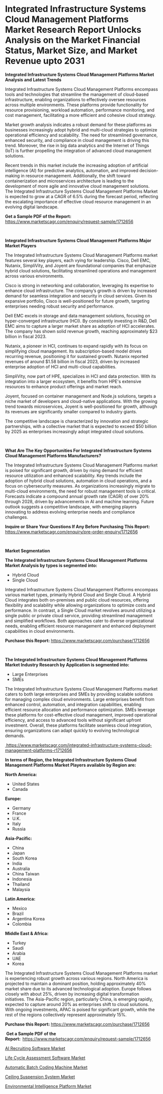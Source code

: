 <p><h1>Integrated Infrastructure Systems Cloud Management Platforms Market Research Report Unlocks Analysis on the Market Financial Status, Market Size, and Market Revenue upto 2031</h1></p><p><strong>Integrated Infrastructure Systems Cloud Management Platforms Market Analysis and Latest Trends</strong></p>
<p><p>Integrated Infrastructure Systems Cloud Management Platforms encompass tools and technologies that streamline the management of cloud-based infrastructure, enabling organizations to effectively oversee resources across multiple environments. These platforms provide functionality for resource provisioning, workload automation, performance monitoring, and cost management, facilitating a more efficient and cohesive cloud strategy.</p><p>Market growth analysis indicates a robust demand for these platforms as businesses increasingly adopt hybrid and multi-cloud strategies to optimize operational efficiency and scalability. The need for streamlined governance, enhanced security, and compliance in cloud management is driving this trend. Moreover, the rise in big data analytics and the Internet of Things (IoT) is further propelling the integration of advanced cloud management solutions.</p><p>Recent trends in this market include the increasing adoption of artificial intelligence (AI) for predictive analytics, automation, and improved decision-making in resource management. Additionally, the shift toward containerization and microservices architecture is leading to the development of more agile and innovative cloud management solutions. The Integrated Infrastructure Systems Cloud Management Platforms Market is expected to grow at a CAGR of 6.5% during the forecast period, reflecting the escalating importance of effective cloud resource management in an evolving digital landscape.</p></p>
<p><strong>Get a Sample PDF of the Report:&nbsp;</strong> <a href="https://www.marketscagr.com/enquiry/request-sample/1712656?utm_campaign=1436&utm_medium=2&utm_source=Github&utm_content=ia&utm_term=22102024&utm_id=integrated-infrastructure-systems-cloud-management-platforms">https://www.marketscagr.com/enquiry/request-sample/1712656</a></p>
<p>&nbsp;</p>
<p><strong>Integrated Infrastructure Systems Cloud Management Platforms Major Market Players</strong></p>
<p><p>The Integrated Infrastructure Systems Cloud Management Platforms market features several key players, each vying for leadership. Cisco, Dell EMC, Nutanix, SimpliVity, and Joyent are foundational companies that emphasize hybrid cloud solutions, facilitating streamlined operations and management across various environments.</p><p>Cisco is strong in networking and collaboration, leveraging its expertise to enhance cloud infrastructure. The company’s growth is driven by increased demand for seamless integration and security in cloud services. Given its expansive portfolio, Cisco is well-positioned for future growth, targeting enterprises needing robust security and performance.</p><p>Dell EMC excels in storage and data management solutions, focusing on hyper-converged infrastructure (HCI). By consistently investing in R&D, Dell EMC aims to capture a larger market share as adoption of HCI accelerates. The company has shown solid revenue growth, reaching approximately $23 billion in fiscal 2023. </p><p>Nutanix, a pioneer in HCI, continues to expand rapidly with its focus on simplifying cloud management. Its subscription-based model drives recurring revenue, positioning it for sustained growth. Nutanix reported revenues of around $1.58 billion in fiscal 2023, driven by increased enterprise adoption of HCI and multi-cloud capabilities.</p><p>SimpliVity, now part of HPE, specializes in HCI and data protection. With its integration into a larger ecosystem, it benefits from HPE's extensive resources to enhance product offerings and market reach. </p><p>Joyent, focused on container management and Node.js solutions, targets a niche market of developers and cloud-native applications. With the growing trend towards microservices, Joyent is well-positioned for growth, although its revenues are significantly smaller compared to industry giants.</p><p>The competitive landscape is characterized by innovation and strategic partnerships, with a collective market that is expected to exceed $50 billion by 2025 as enterprises increasingly adopt integrated cloud solutions.</p></p>
<p>&nbsp;</p>
<p><strong>What Are The Key Opportunities For Integrated Infrastructure Systems Cloud Management Platforms Manufacturers?</strong></p>
<p><p>The Integrated Infrastructure Systems Cloud Management Platforms market is poised for significant growth, driven by rising demand for efficient resource utilization and enhanced scalability. Key trends include the adoption of hybrid cloud solutions, automation in cloud operations, and a focus on cybersecurity measures. As organizations increasingly migrate to multi-cloud environments, the need for robust management tools is critical. Forecasts indicate a compound annual growth rate (CAGR) of over 20% through 2028, driven by advancements in AI and machine learning. Future outlook suggests a competitive landscape, with emerging players innovating to address evolving enterprise needs and compliance challenges.</p></p>
<p><strong>Inquire or Share Your Questions If Any Before Purchasing This Report:</strong> <a href="https://www.marketscagr.com/enquiry/pre-order-enquiry/1712656?utm_campaign=1436&utm_medium=2&utm_source=Github&utm_content=ia&utm_term=22102024&utm_id=integrated-infrastructure-systems-cloud-management-platforms">https://www.marketscagr.com/enquiry/pre-order-enquiry/1712656</a></p>
<p>&nbsp;</p>
<p><strong>Market Segmentation</strong></p>
<p><strong>The Integrated Infrastructure Systems Cloud Management Platforms Market Analysis by types is segmented into:</strong></p>
<p><ul><li>Hybrid Cloud</li><li>Single Cloud</li></ul></p>
<p><p>Integrated Infrastructure Systems Cloud Management Platforms encompass various market types, primarily Hybrid Cloud and Single Cloud. A Hybrid Cloud integrates both on-premises and public cloud resources, offering flexibility and scalability while allowing organizations to optimize costs and performance. In contrast, a Single Cloud market revolves around utilizing a single public or private cloud service, providing streamlined management and simplified workflows. Both approaches cater to diverse organizational needs, enabling efficient resource management and enhanced deployment capabilities in cloud environments.</p></p>
<p><strong>Purchase this Report:&nbsp;</strong><a href="https://www.marketscagr.com/purchase/1712656?utm_campaign=1436&utm_medium=2&utm_source=Github&utm_content=ia&utm_term=22102024&utm_id=integrated-infrastructure-systems-cloud-management-platforms">https://www.marketscagr.com/purchase/1712656</a></p>
<p>&nbsp;</p>
<p><strong>The Integrated Infrastructure Systems Cloud Management Platforms Market Industry Research by Application is segmented into:</strong></p>
<p><ul><li>Large Enterprises</li><li>SMEs</li></ul></p>
<p><p>The Integrated Infrastructure Systems Cloud Management Platforms market caters to both large enterprises and SMEs by providing scalable solutions for managing complex cloud environments. Large enterprises benefit from enhanced control, automation, and integration capabilities, enabling efficient resource allocation and performance optimization. SMEs leverage these platforms for cost-effective cloud management, improved operational efficiency, and access to advanced tools without significant upfront investment. Overall, these platforms facilitate seamless cloud integration, ensuring organizations can adapt quickly to evolving technological demands.</p></p>
<p><a href="https://www.marketscagr.com/integrated-infrastructure-systems-cloud-management-platforms-r1712656?utm_campaign=1436&utm_medium=2&utm_source=Github&utm_content=ia&utm_term=22102024&utm_id=integrated-infrastructure-systems-cloud-management-platforms">&nbsp;https://www.marketscagr.com/integrated-infrastructure-systems-cloud-management-platforms-r1712656</a></p>
<p><strong>In terms of Region, the Integrated Infrastructure Systems Cloud Management Platforms Market Players available by Region are:</strong></p>
<p>
    <p> <strong> North America: </strong>
        <ul>
            <li>United States</li>
            <li>Canada</li>
        </ul>
        </p> 
    <p> <strong> Europe: </strong>
        <ul>
            <li>Germany</li>
            <li>France</li>
            <li>U.K.</li>
            <li>Italy</li>
            <li>Russia</li>
        </ul>
        </p> 
    <p> <strong> Asia-Pacific: </strong>
        <ul>
            <li>China</li>
            <li>Japan</li>
            <li>South Korea</li>
            <li>India</li>
            <li>Australia</li>
            <li>China Taiwan</li>
            <li>Indonesia</li>
            <li>Thailand</li>
            <li>Malaysia</li>
        </ul>
        </p> 
    <p> <strong> Latin America: </strong>
        <ul>
            <li>Mexico</li>
            <li>Brazil</li>
            <li>Argentina Korea</li>
            <li>Colombia</li>
        </ul>
        </p> 
    <p> <strong> Middle East & Africa: </strong>
        <ul>
            <li>Turkey</li>
            <li>Saudi</li>
            <li>Arabia</li>
            <li>UAE</li>
            <li>Korea</li>
        </ul>
    </p>
    </p>
<p><p>The Integrated Infrastructure Systems Cloud Management Platforms market is experiencing robust growth across various regions. North America is projected to maintain a dominant position, holding approximately 40% market share due to its advanced technological adoption. Europe follows closely with about 25%, driven by increasing digital transformation initiatives. The Asia-Pacific region, particularly China, is emerging rapidly, expected to capture around 20% as enterprises shift to cloud solutions. With ongoing investments, APAC is poised for significant growth, while the rest of the regions collectively represent approximately 15%.</p></p>
<p><strong>Purchase this Report: </strong><a href="https://www.marketscagr.com/purchase/1712656?utm_campaign=1436&utm_medium=2&utm_source=Github&utm_content=ia&utm_term=22102024&utm_id=integrated-infrastructure-systems-cloud-management-platforms">https://www.marketscagr.com/purchase/1712656</a></p>
<p>&nbsp;<strong>Get a Sample PDF of the Report:&nbsp;&nbsp;</strong><a href="https://www.marketscagr.com/enquiry/request-sample/1712656?utm_campaign=1436&utm_medium=2&utm_source=Github&utm_content=ia&utm_term=22102024&utm_id=integrated-infrastructure-systems-cloud-management-platforms">https://www.marketscagr.com/enquiry/request-sample/1712656</a></p>
<p><strong></strong></p>
<p><p><a href="https://www.linkedin.com/pulse/ai-recruiting-software-market-overview-forecast-2024-2031-zbclf?utm_campaign=1436&utm_medium=2&utm_source=Github&utm_content=ia&utm_term=22102024&utm_id=integrated-infrastructure-systems-cloud-management-platforms">AI Recruiting Software Market</a></p><p><a href="https://www.linkedin.com/pulse/life-cycle-assessment-software-market-global-trends-forecast-ilodf?utm_campaign=1436&utm_medium=2&utm_source=Github&utm_content=ia&utm_term=22102024&utm_id=integrated-infrastructure-systems-cloud-management-platforms">Life Cycle Assessment Software Market</a></p><p><a href="https://issuu.com/reportprime-2/docs/automatic-batch-coding-machine-mark_342695d2a5ac6f?utm_campaign=1436&utm_medium=2&utm_source=Github&utm_content=ia&utm_term=22102024&utm_id=integrated-infrastructure-systems-cloud-management-platforms">Automatic Batch Coding Machine Market</a></p><p><a href="https://issuu.com/reportprime-2/docs/ceiling-suspension-system-market-si_8a7f3adc3f15bf?utm_campaign=1436&utm_medium=2&utm_source=Github&utm_content=ia&utm_term=22102024&utm_id=integrated-infrastructure-systems-cloud-management-platforms">Ceiling Suspension System Market</a></p><p><a href="https://www.linkedin.com/pulse/environmental-intelligence-platform-market-analysis-product-jedof?utm_campaign=1436&utm_medium=2&utm_source=Github&utm_content=ia&utm_term=22102024&utm_id=integrated-infrastructure-systems-cloud-management-platforms">Environmental Intelligence Platform Market</a></p></p>